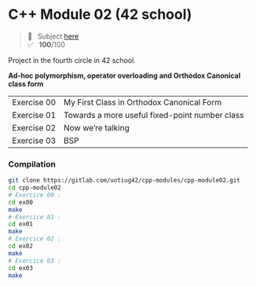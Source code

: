 # C++ Module 02 (42 school)
> 📑 &ensp;Subject [here](/subject/subject_cpp_module_02.pdf) <br />
✅ &ensp;**100**/100

Project in the fourth circle in 42 school.

**Ad-hoc polymorphism, operator overloading and Orthodox Canonical class form**

<table>
<tr><td>Exercise 00</td><td>My First Class in Orthodox Canonical Form</td></tr>
<tr><td>Exercise 01</td><td>Towards a more useful fixed-point number class</td></tr>
<tr><td>Exercise 02</td><td>Now we’re talking</td></tr>
<tr><td>Exercise 03</td><td>BSP</td></tr>
</table>

### Compilation
```bash
git clone https://gitlab.com/uotiug42/cpp-modules/cpp-module02.git
cd cpp-module02
# Exercice 00 :
cd ex00
make
# Exercice 01 :
cd ex01
make
# Exercice 02 :
cd ex02
make
# Exercice 03 :
cd ex03
make
```

